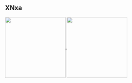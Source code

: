 ## XNxa

<a href="https://github.com/XNxa">
  <img height=200 align="center" src="https://github-readme-stats.vercel.app/api?username=XNxa" />
</a>
<a href="https://github.com/XNxa">
  <img height=200 align="center" src="https://github-readme-stats.vercel.app/api/top-langs/?username=XNxa&exclude_repo=Projet-Opti&langs_count=6&hide=html,css,freemarker&layout=compact" />
</a>

<!--
**XNxa/XNxa** is a ✨ _special_ ✨ repository because its `README.md` (this file) appears on your GitHub profile.

Here are some ideas to get you started:

- 🔭 I’m currently working on ...
- 🌱 I’m currently learning ...
- 👯 I’m looking to collaborate on ...
- 🤔 I’m looking for help with ...
- 💬 Ask me about ...
- 📫 How to reach me: ...
- 😄 Pronouns: ...
- ⚡ Fun fact: ...
-->
